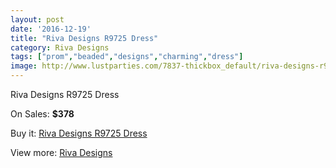 ```yaml
---
layout: post
date: '2016-12-19'
title: "Riva Designs R9725 Dress"
category: Riva Designs
tags: ["prom","beaded","designs","charming","dress"]
image: http://www.lustparties.com/7837-thickbox_default/riva-designs-r9725-dress.jpg
---
```

Riva Designs R9725 Dress

On Sales: **$378**
<a href="https://www.lustparties.com/en/riva-designs/2610-riva-designs-r9725-dress.html"><amp-img layout="responsive" width="600" height="600" src="//www.lustparties.com/7837-thickbox_default/riva-designs-r9725-dress.jpg" alt="Riva Designs R9725 Dress 0" /></a>
<a href="https://www.lustparties.com/en/riva-designs/2610-riva-designs-r9725-dress.html"><amp-img layout="responsive" width="600" height="600" src="//www.lustparties.com/7838-thickbox_default/riva-designs-r9725-dress.jpg" alt="Riva Designs R9725 Dress 1" /></a>
<a href="https://www.lustparties.com/en/riva-designs/2610-riva-designs-r9725-dress.html"><amp-img layout="responsive" width="600" height="600" src="//www.lustparties.com/7839-thickbox_default/riva-designs-r9725-dress.jpg" alt="Riva Designs R9725 Dress 2" /></a>
<a href="https://www.lustparties.com/en/riva-designs/2610-riva-designs-r9725-dress.html"><amp-img layout="responsive" width="600" height="600" src="//www.lustparties.com/7840-thickbox_default/riva-designs-r9725-dress.jpg" alt="Riva Designs R9725 Dress 3" /></a>

Buy it: [Riva Designs R9725 Dress](https://www.lustparties.com/en/riva-designs/2610-riva-designs-r9725-dress.html "Riva Designs R9725 Dress")

View more: [Riva Designs](https://www.lustparties.com/en/6-riva-designs "Riva Designs")